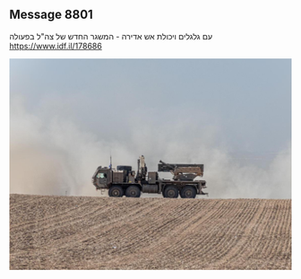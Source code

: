 ## Message 8801

עם גלגלים ויכולת אש אדירה - המשגר החדש של צה"ל בפעולה
https://www.idf.il/178686

![Photo](8801/8801_photo.jpg)
